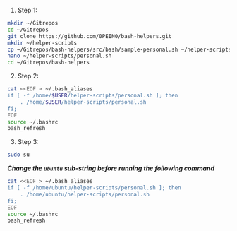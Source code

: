 1. Step 1:

```bash
mkdir ~/Gitrepos
cd ~/Gitrepos
git clone https://github.com/0PEIN0/bash-helpers.git
mkdir ~/helper-scripts
cp ~/Gitrepos/bash-helpers/src/bash/sample-personal.sh ~/helper-scripts/personal.sh
nano ~/helper-scripts/personal.sh
cd ~/Gitrepos/bash-helpers
```

2. Step 2:

```bash
cat <<EOF > ~/.bash_aliases
if [ -f /home/$USER/helper-scripts/personal.sh ]; then
    . /home/$USER/helper-scripts/personal.sh
fi;
EOF
source ~/.bashrc
bash_refresh
```

3. Step 3:

```bash
sudo su
```

***Change the `ubuntu` sub-string before running the following command***

```bash
cat <<EOF > ~/.bash_aliases
if [ -f /home/ubuntu/helper-scripts/personal.sh ]; then
    . /home/ubuntu/helper-scripts/personal.sh
fi;
EOF
source ~/.bashrc
bash_refresh
```
